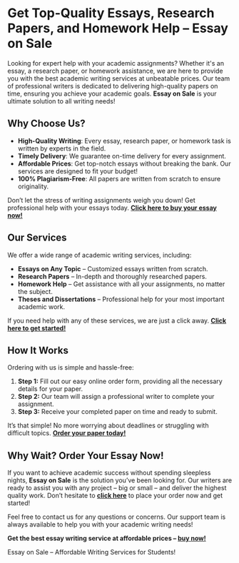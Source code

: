 <h1>Get Top-Quality Essays, Research Papers, and Homework Help – <strong>Essay on Sale</strong></h1>

<p>Looking for expert help with your academic assignments? Whether it's an essay, a research paper, or homework assistance, we are here to provide you with the best academic writing services at unbeatable prices. Our team of professional writers is dedicated to delivering high-quality papers on time, ensuring you achieve your academic goals. <strong>Essay on Sale</strong> is your ultimate solution to all writing needs!</p>

<h2>Why Choose Us?</h2>

<ul>
  <li><strong>High-Quality Writing</strong>: Every essay, research paper, or homework task is written by experts in the field.</li>
  <li><strong>Timely Delivery</strong>: We guarantee on-time delivery for every assignment.</li>
  <li><strong>Affordable Prices</strong>: Get top-notch essays without breaking the bank. Our services are designed to fit your budget!</li>
  <li><strong>100% Plagiarism-Free</strong>: All papers are written from scratch to ensure originality.</li>
</ul>

<p>Don’t let the stress of writing assignments weigh you down! Get professional help with your essays today. <a href="https://tinyurl.com/topessay?keyword=essay+on+sale" target="_blank"><strong>Click here to buy your essay now!</strong></a></p>

<h2>Our Services</h2>
<p>We offer a wide range of academic writing services, including:</p>
<ul>
  <li><strong>Essays on Any Topic</strong> – Customized essays written from scratch.</li>
  <li><strong>Research Papers</strong> – In-depth and thoroughly researched papers.</li>
  <li><strong>Homework Help</strong> – Get assistance with all your assignments, no matter the subject.</li>
  <li><strong>Theses and Dissertations</strong> – Professional help for your most important academic work.</li>
</ul>

<p>If you need help with any of these services, we are just a click away. <a href="https://tinyurl.com/topessay?keyword=essay+on+sale" target="_blank"><strong>Click here to get started!</strong></a></p>

<h2>How It Works</h2>
<p>Ordering with us is simple and hassle-free:</p>
<ol>
  <li><strong>Step 1:</strong> Fill out our easy online order form, providing all the necessary details for your paper.</li>
  <li><strong>Step 2:</strong> Our team will assign a professional writer to complete your assignment.</li>
  <li><strong>Step 3:</strong> Receive your completed paper on time and ready to submit.</li>
</ol>

<p>It’s that simple! No more worrying about deadlines or struggling with difficult topics. <a href="https://tinyurl.com/topessay?keyword=essay+on+sale" target="_blank"><strong>Order your paper today!</strong></a></p>

<h2>Why Wait? Order Your Essay Now!</h2>
<p>If you want to achieve academic success without spending sleepless nights, <strong>Essay on Sale</strong> is the solution you’ve been looking for. Our writers are ready to assist you with any project – big or small – and deliver the highest quality work. Don’t hesitate to <a href="https://tinyurl.com/topessay?keyword=essay+on+sale" target="_blank"><strong>click here</strong></a> to place your order now and get started!</p>

<p>Feel free to contact us for any questions or concerns. Our support team is always available to help you with your academic writing needs!</p>

<p><strong>Get the best essay writing service at affordable prices – <a href="https://tinyurl.com/topessay?keyword=essay+on+sale" target="_blank"><strong>buy now!</strong></a></strong></p>
Essay on Sale – Affordable Writing Services for Students!
